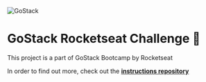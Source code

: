 <img alt="GoStack" src="https://storage.googleapis.com/golden-wind/bootcamp-gostack/header-desafios.png" />

# GoStack Rocketseat Challenge 🚀
This project is a part of GoStack Bootcamp by Rocketseat 

In order to find out more, check out the **[instructions repository](https://github.com/Rocketseat/bootcamp-gostack-desafios/tree/master/desafio-conceitos-react-native)**
